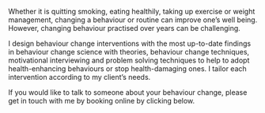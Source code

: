 Whether it is quitting smoking, eating healthily, taking up exercise or weight management, changing a behaviour or routine can improve one’s well being. However, changing behaviour practised over years can be challenging.

I design behaviour change interventions with the most up-to-date findings in behaviour change science with theories, behaviour change techniques, motivational interviewing and problem solving techniques to help to adopt health-enhancing behaviours or stop health-damaging ones. I tailor each intervention according to my client’s needs.

If you would like to talk to someone about your behaviour change, please get in touch with me by booking online by clicking below.
